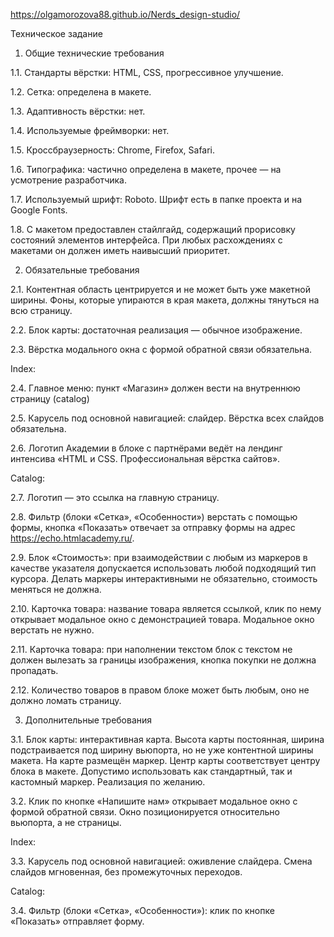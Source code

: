https://olgamorozova88.github.io/Nerds_design-studio/

Техническое задание

1. Общие технические требования

1.1. Стандарты вёрстки: HTML, CSS, прогрессивное улучшение.

1.2. Сетка: определена в макете.

1.3. Адаптивность вёрстки: нет.

1.4. Используемые фреймворки: нет.

1.5. Кроссбраузерность: Chrome, Firefox, Safari.

1.6. Типографика: частично определена в макете, прочее — на усмотрение разработчика.

1.7. Используемый шрифт: Roboto. Шрифт есть в папке проекта и на Google Fonts.

1.8. С макетом предоставлен стайлгайд, содержащий прорисовку состояний элементов интерфейса. При любых расхождениях с макетами он должен иметь наивысший приоритет.


2. Обязательные требования

2.1. Контентная область центрируется и не может быть уже макетной ширины. Фоны, которые упираются в края макета, должны тянуться на всю страницу.

2.2. Блок карты: достаточная реализация — обычное изображение.

2.3. Вёрстка модального окна с формой обратной связи обязательна.

Index:

2.4. Главное меню: пункт «Магазин» должен вести на внутреннюю страницу (catalog)

2.5. Карусель под основной навигацией: слайдер. Вёрстка всех слайдов обязательна.

2.6. Логотип Академии в блоке с партнёрами ведёт на лендинг интенсива «HTML и CSS. Профессиональная вёрстка сайтов».

Catalog:

2.7. Логотип — это ссылка на главную страницу.

2.8. Фильтр (блоки «Сетка», «Особенности») верстать с помощью формы, кнопка «Показать» отвечает за отправку формы на адрес https://echo.htmlacademy.ru/.

2.9. Блок «Стоимость»: при взаимодействии с любым из маркеров в качестве указателя допускается использовать любой подходящий тип курсора. Делать маркеры интерактивными не обязательно, стоимость меняться не должна.

2.10. Карточка товара: название товара является ссылкой, клик по нему открывает модальное окно с демонстрацией товара. Модальное окно верстать не нужно.

2.11. Карточка товара: при наполнении текстом блок с текстом не должен вылезать за границы изображения, кнопка покупки не должна пропадать.

2.12. Количество товаров в правом блоке может быть любым, оно не должно ломать страницу.

3. Дополнительные требования

3.1. Блок карты: интерактивная карта. Высота карты постоянная, ширина подстраивается под ширину вьюпорта, но не уже контентной ширины макета. На карте размещён маркер. Центр карты соответствует центру блока в макете. Допустимо использовать как стандартный, так и кастомный маркер. Реализация по желанию.

3.2. Клик по кнопке «Напишите нам» открывает модальное окно с формой обратной связи. Окно позиционируется относительно вьюпорта, а не страницы.

Index:

3.3. Карусель под основной навигацией: оживление слайдера. Смена слайдов мгновенная, без промежуточных переходов.

Catalog:

3.4. Фильтр (блоки «Сетка», «Особенности»): клик по кнопке «Показать» отправляет форму.
